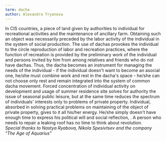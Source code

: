 ```yaml
---
term: dacha
author: Alexandra Tryanova
---
```

In CIS countries, a piece of land given by authorities to individual for recreational activities and the maintenance of ancillary farm. Obtaining such an object was necessarily preceded by the labor activity of the individual in the system of social production. The use of dachas provokes the individual to the circle reproduction of labor and recreation practices, where the function of recreation is provided by the preliminary work of the individual and persons invited by him from among relatives and friends who do not have dachas. Thus, the dacha becomes an instrument for managing the needs of the individual - if the individual doesn't want to become an asocial one, he/she must combine work and rest in the dacha's space - he/she can not choose only rest and remain integrated into the system of common dacha movement. Forced concentration of individual activity on development and usage of summer residence site solves for authority the issue of seasonal public leisure, but at the same time reduces the spectrum of individuals' interests only to problems of private property. Individual, absorbed in solving practical problems on maintaining of the object of private property, gives to it all his/her energy. He/she simply doesn't have enough time to express his political will and social reflection, . A person who needs to repair a leaking roof has no time to think about revolution.   
_Special thanks to Nastya Ryabova, Nikola Spesivtsev and the company "The Age of Aquarius"_